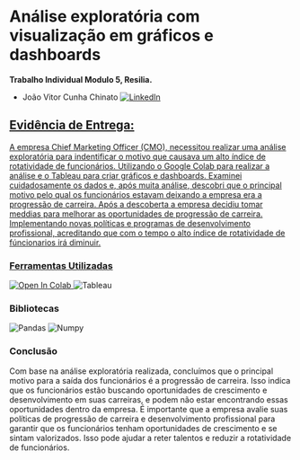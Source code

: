 # Análise exploratória com visualização em gráficos e dashboards

**Trabalho Individual Modulo 5, Resilia.**
 
- João Vitor Cunha Chinato <a href="https://www.linkedin.com/in/joao-vitor-cunha-chinato/">
        <img src="https://img.shields.io/badge/LinkedIn-blue?style=flat-square&logo=linkedin" alt="LinkedIn">


## Evidência de Entrega:
A empresa Chief Marketing Officer (CMO), necessitou realizar uma análise exploratória para indentificar o motivo que causava um alto índice de rotatividade de funcionários. Utilizando o Google Colab para realizar a análise e o Tableau para criar gráficos e dashboards. Examinei cuidadosamente os dados e, após muita análise, descobri que o principal motivo pelo qual os funcionários estavam deixando a empresa era a progressão de carreira.
Após a descoberta a empresa decidiu tomar meddias para melhorar as oportunidades de progressão de carreira. Implementando novas políticas e programas de desenvolvimento profissional, acreditando que com o tempo o alto índice de rotatividade de fúncionarios irá diminuir.

### Ferramentas Utilizadas

<a target="_blank" href="https://colab.research.google.com/github/GoogleCloudPlatform/vertex-ai-samples/blob/main/notebooks/official/model_monitoring/model_monitoring.ipynb"> 
  <img src="https://colab.research.google.com/assets/colab-badge.svg" alt="Open In Colab"/>
</a>
<img src="https://img.shields.io/badge/Tableau-E97627?style=for-the-badge&logo=Tableau&logoColor=white" alt="Tableau">


### Bibliotecas
<img src="https://img.shields.io/badge/pandas-%23150458.svg?style=for-the-badge&logo=pandas&logoColor=white" alt="Pandas">
      <img src="https://img.shields.io/badge/numpy-%23013243.svg?style=for-the-badge&logo=numpy&logoColor=white" alt="Numpy">

### Conclusão
Com base na análise exploratória realizada, concluímos que o principal motivo para a saída dos funcionários é a progressão de carreira. Isso indica que os funcionários estão buscando oportunidades de crescimento e desenvolvimento em suas carreiras, e podem não estar encontrando essas oportunidades dentro da empresa. É importante que a empresa avalie suas políticas de progressão de carreira e desenvolvimento profissional para garantir que os funcionários tenham oportunidades de crescimento e se sintam valorizados. Isso pode ajudar a reter talentos e reduzir a rotatividade de funcionários.